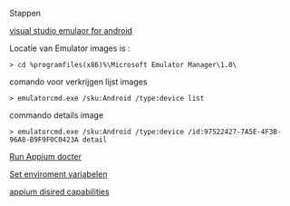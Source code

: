 Stappen

[visual studio emulaor for android](https://visualstudio.microsoft.com/vs/msft-android-emulator/)

Locatie van Emulator images is : 

```
> cd %programfiles(x86)%\Microsoft Emulator Manager\1.0\
```

comando voor verkrijgen lijst images

```
> emulatorcmd.exe /sku:Android /type:device list
```

commando details image

```
> emulatorcmd.exe /sku:Android /type:device /id:97522427-7A5E-4F3B-96A8-B9F9F0C0423A detail
```


[Run Appium docter](https://www.npmjs.com/package/appium-doctor)


[Set enviroment variabelen](http://www.automationtestinghub.com/setup-android-environment-variables/)

[appium disired capabilities](http://appium.io/docs/en/writing-running-appium/caps/)